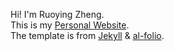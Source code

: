 
Hi! I'm Ruoying Zheng.
<br>This is my <a href="https://ruoyingzheng.github.io/" target="_blank">Personal Website</a>.</br>
The template is from <a href="https://jekyllrb.com/" target="_blank">Jekyll</a> & <a href="https://github.com/alshedivat/al-folio" target="_blank">al-folio</a>.
